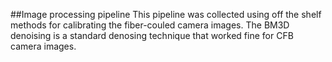 ##Image processing pipeline
This pipeline was collected using off the shelf methods for calibrating the fiber-couled camera images. 
The BM3D denoising is a standard denosing technique that worked fine for CFB camera images. 
